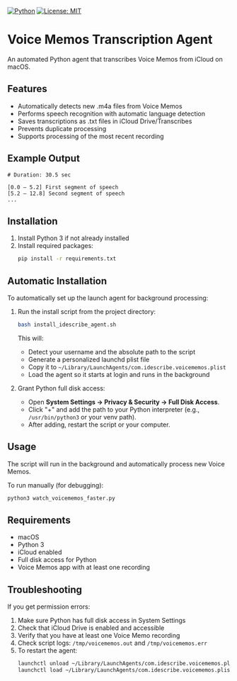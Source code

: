 [![Python](https://img.shields.io/badge/python-3.8%2B-blue.svg)](https://www.python.org/) [![License: MIT](https://img.shields.io/badge/License-MIT-yellow.svg)](LICENSE)

# Voice Memos Transcription Agent

An automated Python agent that transcribes Voice Memos from iCloud on macOS.

## Features

- Automatically detects new .m4a files from Voice Memos
- Performs speech recognition with automatic language detection
- Saves transcriptions as .txt files in iCloud Drive/Transcribes
- Prevents duplicate processing
- Supports processing of the most recent recording

## Example Output

```
# Duration: 30.5 sec

[0.0 – 5.2] First segment of speech
[5.2 – 12.8] Second segment of speech
...
```

## Installation

1. Install Python 3 if not already installed
2. Install required packages:
   ```bash
   pip install -r requirements.txt
   ```

## Automatic Installation

To automatically set up the launch agent for background processing:

1. Run the install script from the project directory:
   ```bash
   bash install_idescribe_agent.sh
   ```
   This will:
   - Detect your username and the absolute path to the script
   - Generate a personalized launchd plist file
   - Copy it to `~/Library/LaunchAgents/com.idescribe.voicememos.plist`
   - Load the agent so it starts at login and runs in the background

2. Grant Python full disk access:
   - Open **System Settings → Privacy & Security → Full Disk Access**.
   - Click "+" and add the path to your Python interpreter (e.g., `/usr/bin/python3` or your venv path).
   - After adding, restart the script or your computer.

## Usage

The script will run in the background and automatically process new Voice Memos.

To run manually (for debugging):
```bash
python3 watch_voicememos_faster.py
```

## Requirements

- macOS
- Python 3
- iCloud enabled
- Full disk access for Python
- Voice Memos app with at least one recording

## Troubleshooting

If you get permission errors:
1. Make sure Python has full disk access in System Settings
2. Check that iCloud Drive is enabled and accessible
3. Verify that you have at least one Voice Memo recording
4. Check script logs: `/tmp/voicememos.out` and `/tmp/voicememos.err`
5. To restart the agent:
   ```bash
   launchctl unload ~/Library/LaunchAgents/com.idescribe.voicememos.plist
   launchctl load ~/Library/LaunchAgents/com.idescribe.voicememos.plist
   ``` 